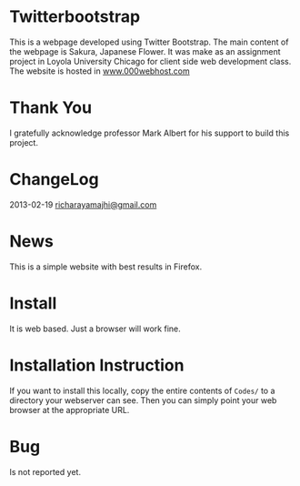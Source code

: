Twitterbootstrap
=================

This is a webpage developed using Twitter Bootstrap. The main content of the webpage is Sakura, Japanese Flower.
It was make as an assignment project in Loyola University Chicago for client side web development class. 
The website is hosted in www.000webhost.com


Thank You
==========

I gratefully acknowledge professor Mark Albert for his support to build this project.

ChangeLog
==========
2013-02-19 richarayamajhi@gmail.com

News
====

This is a simple website with best results in Firefox.

Install
========

It is web based. Just a browser will work fine.

Installation Instruction
=========================

If you want to install this locally, copy the entire contents of
`Codes/` to a directory your webserver can see. Then you can simply
point your web browser at the appropriate URL.

Bug
====

Is not reported yet.

